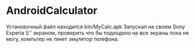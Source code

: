 # AndroidCalculator
Установочный файл находится bin/MyCalc.apk
Запускал на своем Sony Experia 5'' экраном, проверить что бы подходило на все экраны пока не могу, компьтер не тянет эмулятор телефона.
